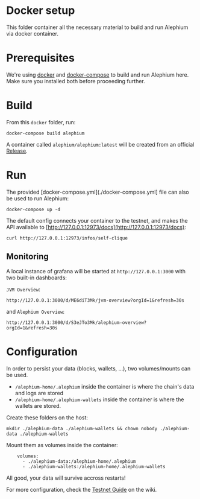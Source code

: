 Docker setup
====

This folder container all the necessary material to build and run Alephium via docker container.

# Prerequisites

We're using [docker](https://docs.docker.com/engine/) and [docker-compose](https://docs.docker.com/compose/) to build and run Alephium here.
Make sure you installed both before proceeding further.

# Build

From this `docker` folder, run:

```
docker-compose build alephium
```

A container called `alephium/alephium:latest` will be created from an official [Release](https://github.com/alephium/alephium/releases).

# Run

The provided [docker-compose.yml](./docker-compose.yml] file can also be used to run Alephium:

```
docker-compose up -d
```

The default config connects your container to the testnet, and makes the API available to [http://127.0.0.1:12973/docs](http://127.0.0.1:12973/docs):

```
curl http://127.0.0.1:12973/infos/self-clique
```

## Monitoring

A local instance of grafana will be started at `http://127.0.0.1:3000` with two built-in dashboards:

`JVM Overview`:

```
http://127.0.0.1:3000/d/ME6diT3Mk/jvm-overview?orgId=1&refresh=30s
```

and `Alephium Overview`:
```
http://127.0.0.1:3000/d/S3eJTo3Mk/alephium-overview?orgId=1&refresh=30s
```

# Configuration

In order to persist your data (blocks, wallets, ...), two volumes/mounts can be used.

- `/alephium-home/.alephium` inside the container is where the chain's data and logs are stored
- `/alephium-home/.alephium-wallets` inside the container is where the wallets are stored.

Create these folders on the host:

```
mkdir ./alephium-data ./alephium-wallets && chown nobody ./alephium-data ./alephium-wallets
```

Mount them as volumes inside the container:

```
    volumes:
      - ./alephium-data:/alephium-home/.alephium
      - ./alephium-wallets:/alephium-home/.alephium-wallets
```

All good, your data will survive accross restarts!

For more configuration, check the [Testnet Guide](https://github.com/alephium/alephium/wiki/Testnet-Guide) on the wiki.
